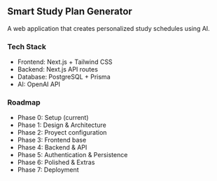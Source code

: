 ## Smart Study Plan Generator
A web application that creates personalized study schedules using AI.

### Tech Stack
- Frontend: Next.js + Tailwind CSS
- Backend: Next.js API routes
- Database: PostgreSQL + Prisma
- AI: OpenAI API

### Roadmap
- Phase 0: Setup (current)
- Phase 1: Design & Architecture
- Phase 2: Proyect configuration
- Phase 3: Frontend base
- Phase 4: Backend & API
- Phase 5: Authentication & Persistence
- Phase 6: Polished & Extras
- Phase 7: Deployment
